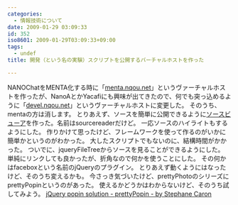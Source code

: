 ```yaml
---
categories:
  - 情報技術について
date: 2009-01-29 03:09:33
id: 352
iso8601: 2009-01-29T03:09:33+09:00
tags:
  - undef
title: 開発（という名の実験）スクリプトを公開するバーチャルホストを作った

---
```


<p>NANOChatをMENTA化する時に「<a href="http://www.nishimiyahara.net" target="_blank">menta.nqou.net</a>」というヴァーチャルホストを作ったが、NanoAとかYacafiにも興味が出てきたので、何でも突っ込めるように「<a href="http://www.nishimiyahara.net" target="_blank">devel.nqou.net</a>」というヴァーチャルホストに変更した。
そのうち、mentaの方は消します。
とりあえず、ソースを簡単に公開できるように<a href="http://www.nishimiyahara.net" target="_blank">ソースビューア</a>を作った。名前はsourcereaderだけど。
一応ソースのハイライトもするようにした。
作りかけて思ったけど、フレームワークを使って作るのがいかに簡単かというのがわかった。
大したスクリプトでもないのに、結構時間がかかった。
ついでに、jqueryFileTreeからソースを見ることができるようにした。
単純にリンクしても良かったが、折角なので何かを使うことにした。
その何かはfaceboxという名前のjQueryのプラグイン。
とりあえず動くようにはなったけど、そのうち変えるかも。
今さっき気づいたけど、prettyPhotoのシリーズにprettyPopinというのがあった。
使えるかどうかはわからないけど、そのうち試してみよう。
<a href="http://www.no-margin-for-errors.com/projects/prettyPopin/" target="_blank">jQuery popin solution - prettyPopin - by Stephane Caron</a></p>
    	